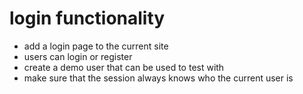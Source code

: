 # login functionality

- add a login page to the current site
- users can login or register
- create a demo user that can be used to test with
- make sure that the session always knows who the current user is
